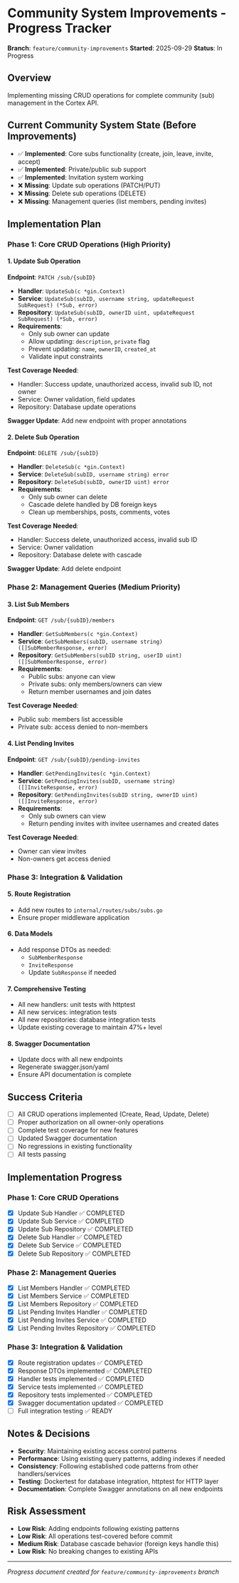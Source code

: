 # Community System Improvements - Progress Tracker

**Branch**: `feature/community-improvements`
**Started**: 2025-09-29
**Status**: In Progress

## Overview
Implementing missing CRUD operations for complete community (sub) management in the Cortex API.

## Current Community System State (Before Improvements)
- ✅ **Implemented**: Core subs functionality (create, join, leave, invite, accept)
- ✅ **Implemented**: Private/public sub support
- ✅ **Implemented**: Invitation system working
- ❌ **Missing**: Update sub operations (PATCH/PUT)
- ❌ **Missing**: Delete sub operations (DELETE)
- ❌ **Missing**: Management queries (list members, pending invites)

## Implementation Plan

### Phase 1: Core CRUD Operations (High Priority)

#### 1. Update Sub Operation
**Endpoint**: `PATCH /sub/{subID}`
- **Handler**: `UpdateSub(c *gin.Context)`
- **Service**: `UpdateSub(subID, username string, updateRequest SubRequest) (*Sub, error)`
- **Repository**: `UpdateSub(subID, ownerID uint, updateRequest SubRequest) (*Sub, error)`
- **Requirements**:
  - Only sub owner can update
  - Allow updating: `description`, `private` flag
  - Prevent updating: `name`, `ownerID`, `created_at`
  - Validate input constraints

**Test Coverage Needed**:
- Handler: Success update, unauthorized access, invalid sub ID, not owner
- Service: Owner validation, field updates
- Repository: Database update operations

**Swagger Update**: Add new endpoint with proper annotations

#### 2. Delete Sub Operation
**Endpoint**: `DELETE /sub/{subID}`
- **Handler**: `DeleteSub(c *gin.Context)`
- **Service**: `DeleteSub(subID, username string) error`
- **Repository**: `DeleteSub(subID, ownerID uint) error`
- **Requirements**:
  - Only sub owner can delete
  - Cascade delete handled by DB foreign keys
  - Clean up memberships, posts, comments, votes

**Test Coverage Needed**:
- Handler: Success delete, unauthorized access, invalid sub ID
- Service: Owner validation
- Repository: Database delete with cascade

**Swagger Update**: Add delete endpoint

### Phase 2: Management Queries (Medium Priority)

#### 3. List Sub Members
**Endpoint**: `GET /sub/{subID}/members`
- **Handler**: `GetSubMembers(c *gin.Context)`
- **Service**: `GetSubMembers(subID, username string) ([]SubMemberResponse, error)`
- **Repository**: `GetSubMembers(subID string, userID uint) ([]SubMemberResponse, error)`
- **Requirements**:
  - Public subs: anyone can view
  - Private subs: only members/owners can view
  - Return member usernames and join dates

**Test Coverage Needed**:
- Public sub: members list accessible
- Private sub: access denied to non-members

#### 4. List Pending Invites
**Endpoint**: `GET /sub/{subID}/pending-invites`
- **Handler**: `GetPendingInvites(c *gin.Context)`
- **Service**: `GetPendingInvites(subID, username string) ([]InviteResponse, error)`
- **Repository**: `GetPendingInvites(subID string, ownerID uint) ([]InviteResponse, error)`
- **Requirements**:
  - Only sub owners can view
  - Return pending invites with invitee usernames and created dates

**Test Coverage Needed**:
- Owner can view invites
- Non-owners get access denied

### Phase 3: Integration & Validation

#### 5. Route Registration
- Add new routes to `internal/routes/subs/subs.go`
- Ensure proper middleware application

#### 6. Data Models
- Add response DTOs as needed:
  - `SubMemberResponse`
  - `InviteResponse`
  - Update `SubResponse` if needed

#### 7. Comprehensive Testing
- All new handlers: unit tests with httptest
- All new services: integration tests
- All new repositories: database integration tests
- Update existing coverage to maintain 47%+ level

#### 8. Swagger Documentation
- Update docs with all new endpoints
- Regenerate swagger.json/yaml
- Ensure API documentation is complete

## Success Criteria
- [ ] All CRUD operations implemented (Create, Read, Update, Delete)
- [ ] Proper authorization on all owner-only operations
- [ ] Complete test coverage for new features
- [ ] Updated Swagger documentation
- [ ] No regressions in existing functionality
- [ ] All tests passing

## Implementation Progress

### Phase 1: Core CRUD Operations
- [x] Update Sub Handler ✅ COMPLETED
- [x] Update Sub Service ✅ COMPLETED
- [x] Update Sub Repository ✅ COMPLETED
- [x] Delete Sub Handler ✅ COMPLETED
- [x] Delete Sub Service ✅ COMPLETED
- [x] Delete Sub Repository ✅ COMPLETED

### Phase 2: Management Queries
- [x] List Members Handler ✅ COMPLETED
- [x] List Members Service ✅ COMPLETED
- [x] List Members Repository ✅ COMPLETED
- [x] List Pending Invites Handler ✅ COMPLETED
- [x] List Pending Invites Service ✅ COMPLETED
- [x] List Pending Invites Repository ✅ COMPLETED

### Phase 3: Integration & Validation
- [x] Route registration updates ✅ COMPLETED
- [x] Response DTOs implemented ✅ COMPLETED
- [x] Handler tests implemented ✅ COMPLETED
- [x] Service tests implemented ✅ COMPLETED
- [x] Repository tests implemented ✅ COMPLETED
- [x] Swagger documentation updated ✅ COMPLETED
- [ ] Full integration testing ✅ READY

## Notes & Decisions
- **Security**: Maintaining existing access control patterns
- **Performance**: Using existing query patterns, adding indexes if needed
- **Consistency**: Following established code patterns from other handlers/services
- **Testing**: Dockertest for database integration, httptest for HTTP layer
- **Documentation**: Complete Swagger annotations on all new endpoints

## Risk Assessment
- **Low Risk**: Adding endpoints following existing patterns
- **Low Risk**: All operations test-covered before commit
- **Medium Risk**: Database cascade behavior (foreign keys handle this)
- **Low Risk**: No breaking changes to existing APIs

---
*Progress document created for `feature/community-improvements` branch*
